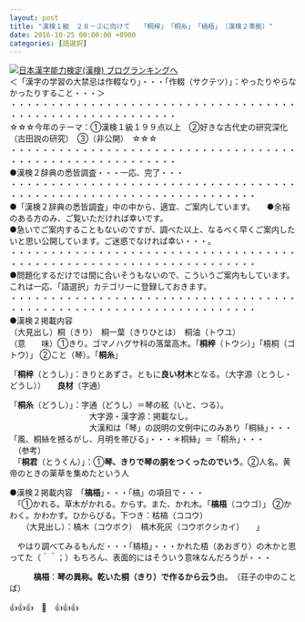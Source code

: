 ```yaml
---
layout: post
title: "漢検１級　２８－②に向けて　　「桐梓」　「桐糸」　「槁梧」　（漢検２準拠）"
date: 2016-10-25 00:00:00 +0900
categories: [語選択]
---
```


[![](/syuusyuu9701/assets/images/漢検１級-２８－②に向けて-「桐梓」-「桐糸」-「槁梧」-（漢検２準拠）-br_c_3028_1.gif)](http://blog.with2.net/link.php?1659096:3028 "日本漢字能力検定(漢検) ブログランキングへ")[日本漢字能力検定(漢検) ブログランキングへ](http://blog.with2.net/link.php?1659096:3028)  
＜「漢字の学習の大禁忌は作輟なり」・・・「作輟（サクテツ）」：やったりやらなかったりすること・・・＞  
・・・・・・・・・・・・・・・・・・・・・・・・・・・・・・・・・・・・・・・・・・・・・・・・・・・・・・・・・  
☆☆☆今年のテーマ：①漢検１級１９９点以上　②好きな古代史の研究深化（古田説の研究）　③（非公開）　☆☆☆　　  
・・・・・・・・・・・・・・・・・・・・・・・・・・・・・・・・・・・・・・・・・・・・・・・・・・・・・・・・・  
●漢検２辞典の悉皆調査・・・一応、完了・・・  
・・・・・・・・・・・・・・・・・・・・・・・・・・・・・・・・・・・・・・・・・・・・・・・・・・・・・・・・・・・・・・・・・・・  
●「漢検２辞典の悉皆調査」中の中から、適宜、ご案内しています。　　●余裕のある方のみ、ご覧いただければ幸いです。  
●急いでご案内することもないのですが、調べた以上、なるべく早くご案内したいと思い公開しています。ご迷惑でなければ幸い・・・。  
・・・・・・・・・・・・・・・・・・・・・・・・・・・・・・・・・・・・・・・・・・・・・・・・・・・・・・・・・・・・・・・・・・・  
●問題化するだけでは間に合いそうもないので、こういうご案内もしています。これは一応、「語選択」カテゴリーに登録しておきます。  
・・・・・・・・・・・・・・・・・・・・・・・・・・・・・・・・・・・・・・・・・・・・・・・・・・・・・・・・・・・・・・・・・・・  
●漢検２掲載内容  
（大見出し）桐（きり）　桐一葉（きりひとは）　桐油（トウユ）  
（意　　味）①きり。ゴマノハグサ科の落葉高木。「**桐梓**（トウシ）」「梧桐（ゴトウ）」 ②こと（琴）。「**桐糸**」  
  
「**桐梓**（とうし）」：きりとあずさ。ともに**良い材木**となる。（大字源（とうし・どうし））　　**良材**（字通）  
  
「**桐糸**（どうし）」：字通（どうし）＝琴の絃（いと、つる）。  
　　　　　　　　　　大字源・漢字源：掲載なし。  
　　　　　　　　　　大漢和は「琴」の説明の文例中にのみあり「桐絲」・・・「風、桐絲を撼るがし、月明を帯びる」・・・＊桐絲」＝「桐糸」・・・  
　（参考）  
　「**桐君**（とうくん）」：①**琴、きりで琴の胴をつくったのでいう**。②人名。黄帝のときの薬草を集めたという人  
  
●漢検２掲載内容　「**槁梧**」・・・「槁」の項目で・・・  
　「①かれる。草木がかれる。からす。また、かれ木。「**槁梧**（コウゴ）」 ②かわく。かわかす。ひからびる。下つき：枯槁（ココウ）  
　　（大見出し）：槁木（コウボク）　槁木死灰（コウボクシカイ）　　」  
  
　やはり調べてみるもんだ・・・「槁梧」・・・かれた梧（あおぎり）の木かと思ってた（＾＾；）もちろん、表面的にはそういう意味なんだろうが・・・  
  
　　　**槁梧**：**琴の異称。乾いた桐（きり）で作るから云う**由。　（荘子の中のことば）  
  
  
👍👍👍　🐒　👍👍👍　　  
  